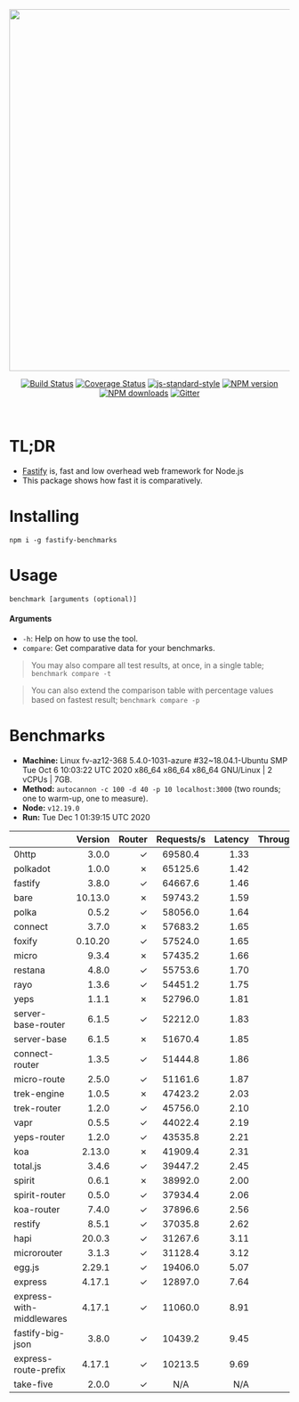 <div align="center">
<img src="https://github.com/fastify/graphics/raw/master/full-logo.png" width="650" height="auto"/>
</div>

<div align="center">

[![Build Status](https://travis-ci.org/fastify/fastify.svg?branch=master)](https://travis-ci.org/fastify/fastify)
[![Coverage Status](https://coveralls.io/repos/github/fastify/fastify/badge.svg?branch=master)](https://coveralls.io/github/fastify/fastify?branch=master)
[![js-standard-style](https://img.shields.io/badge/code%20style-standard-brightgreen.svg?style=flat)](http://standardjs.com/)
[![NPM version](https://img.shields.io/npm/v/fastify.svg?style=flat)](https://www.npmjs.com/package/fastify)
[![NPM downloads](https://img.shields.io/npm/dm/fastify.svg?style=flat)](https://www.npmjs.com/package/fastify) [![Gitter](https://badges.gitter.im/gitterHQ/gitter.svg)](https://gitter.im/fastify)
</div>
<br />

# TL;DR

* [Fastify](https://github.com/fastify/fastify) is, fast and low overhead web framework for Node.js
* This package shows how fast it is comparatively.

# Installing

```
npm i -g fastify-benchmarks
```

# Usage

```
benchmark [arguments (optional)]
```

#### Arguments

* `-h`: Help on how to use the tool.
* `compare`: Get comparative data for your benchmarks.

> You may also compare all test results, at once, in a single table; `benchmark compare -t`

> You can also extend the comparison table with percentage values based on fastest result; `benchmark compare -p`
# Benchmarks
* __Machine:__ Linux fv-az12-368 5.4.0-1031-azure #32~18.04.1-Ubuntu SMP Tue Oct 6 10:03:22 UTC 2020 x86_64 x86_64 x86_64 GNU/Linux | 2 vCPUs | 7GB.
* __Method:__ `autocannon -c 100 -d 40 -p 10 localhost:3000` (two rounds; one to warm-up, one to measure).
* __Node:__ `v12.19.0`
* __Run:__ Tue Dec  1 01:39:15 UTC 2020

|                          | Version | Router | Requests/s | Latency | Throughput/Mb |
| :--                      | --:     | --:    | :-:        | --:     | --:           |
| 0http                    | 3.0.0   | ✓      | 69580.4    | 1.33    | 9.29          |
| polkadot                 | 1.0.0   | ✗      | 65125.6    | 1.42    | 11.61         |
| fastify                  | 3.8.0   | ✓      | 64667.6    | 1.46    | 11.53         |
| bare                     | 10.13.0 | ✗      | 59743.2    | 1.59    | 10.65         |
| polka                    | 0.5.2   | ✓      | 58056.0    | 1.64    | 10.35         |
| connect                  | 3.7.0   | ✗      | 57683.2    | 1.65    | 10.29         |
| foxify                   | 0.10.20 | ✓      | 57524.0    | 1.65    | 9.44          |
| micro                    | 9.3.4   | ✗      | 57435.2    | 1.66    | 10.24         |
| restana                  | 4.8.0   | ✓      | 55753.6    | 1.70    | 9.94          |
| rayo                     | 1.3.6   | ✓      | 54451.2    | 1.75    | 9.71          |
| yeps                     | 1.1.1   | ✗      | 52796.0    | 1.81    | 9.41          |
| server-base-router       | 6.1.5   | ✓      | 52212.0    | 1.83    | 9.31          |
| server-base              | 6.1.5   | ✗      | 51670.4    | 1.85    | 9.21          |
| connect-router           | 1.3.5   | ✓      | 51444.8    | 1.86    | 9.17          |
| micro-route              | 2.5.0   | ✓      | 51161.6    | 1.87    | 9.12          |
| trek-engine              | 1.0.5   | ✗      | 47423.2    | 2.03    | 7.78          |
| trek-router              | 1.2.0   | ✓      | 45756.0    | 2.10    | 7.50          |
| vapr                     | 0.5.5   | ✓      | 44022.4    | 2.19    | 7.22          |
| yeps-router              | 1.2.0   | ✓      | 43535.8    | 2.21    | 7.76          |
| koa                      | 2.13.0  | ✗      | 41909.4    | 2.31    | 7.47          |
| total.js                 | 3.4.6   | ✓      | 39447.2    | 2.45    | 12.08         |
| spirit                   | 0.6.1   | ✗      | 38992.0    | 2.00    | 6.95          |
| spirit-router            | 0.5.0   | ✓      | 37934.4    | 2.06    | 6.76          |
| koa-router               | 7.4.0   | ✓      | 37896.6    | 2.56    | 6.76          |
| restify                  | 8.5.1   | ✓      | 37035.8    | 2.62    | 6.68          |
| hapi                     | 20.0.3  | ✓      | 31267.6    | 3.11    | 5.58          |
| microrouter              | 3.1.3   | ✓      | 31128.4    | 3.12    | 5.55          |
| egg.js                   | 2.29.1  | ✓      | 19406.0    | 5.07    | 6.83          |
| express                  | 4.17.1  | ✓      | 12897.0    | 7.64    | 2.30          |
| express-with-middlewares | 4.17.1  | ✓      | 11060.0    | 8.91    | 4.24          |
| fastify-big-json         | 3.8.0   | ✓      | 10439.2    | 9.45    | 120.09        |
| express-route-prefix     | 4.17.1  | ✓      | 10213.5    | 9.69    | 3.78          |
| take-five                | 2.0.0   | ✓      | N/A        | N/A     | N/A           |
